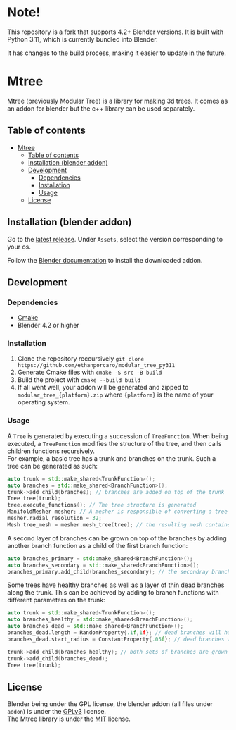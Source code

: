 # Note!
This repository is a fork that supports 4.2+ Blender versions. It is built with Python 3.11, which is currently bundled into Blender.

It has changes to the build process, making it easier to update in the future.


# Mtree

Mtree (previously Modular Tree) is a library for making 3d trees. It comes as an addon for blender but the c++ library can be used separately.

## Table of contents
- [Mtree](#mtree)
  - [Table of contents](#table-of-contents)
  - [Installation (blender addon)](#installation-blender-addon)
  - [Development](#development)
    - [Dependencies](#dependencies)
    - [Installation](#installation)
    - [Usage](#usage)
  - [License](#license)


## Installation (blender addon)
Go to the [latest release]. Under `Assets`, select the version corresponding to your os.

Follow the [Blender documentation][blender addon doc] to install the downloaded addon.

## Development
### Dependencies
- [Cmake]
- Blender 4.2 or higher

### Installation
1. Clone the repository reccursively `git clone https://github.com/ethanporcaro/modular_tree_py311`
2. Generate Cmake files with `cmake -S src -B build`
3. Build the project with `cmake --build build`
3. If all went well, your addon will be generated and zipped to `modular_tree_{platform}.zip` where `{platform}` is the name of your operating system.


### Usage
A `Tree` is generated by executing a succession of `TreeFunction`. When being executed, a `TreeFunction` modifies the structure of the tree, and then calls children functions recursively.\
For example, a basic tree has a trunk and branches on the trunk. Such a tree can be generated as such:
```c++
auto trunk = std::make_shared<TrunkFunction>();
auto branches = std::make_shared<BranchFunction>();
trunk->add_child(branches); // branches are added on top of the trunk
Tree tree(trunk);
tree.execute_functions(); // The tree structure is generated
ManifoldMesher mesher; // A mesher is responsible of converting a tree into a 3d mesh. The ManifoldMesher ensures a smooth topology
mesher.radial_resolution = 32;
Mesh tree_mesh = mesher.mesh_tree(tree); // the resulting mesh contains the geometry of the tree in the form of vertices and triangles
```
A second layer of branches can be grown on top of the branches by adding another branch function as a child of the first branch function: 
```c++
auto branches_primary = std::make_shared<BranchFunction>();
auto branches_secondary = std::make_shared<BranchFunction>();
branches_primary.add_child(branches_secondary); // the secondray branches will be distributed on top of the primary branches
```
Some trees have healthy branches as well as a layer of thin dead branches along the trunk. This can be achieved by adding to branch functions with different parameters on the trunk:
```c++
auto trunk = std::make_shared<TrunkFunction>();
auto branches_healthy = std::make_shared<BranchFunction>();
auto branches_dead = std::make_shared<BranchFunction>();
branches_dead.length = RandomProperty{.1f,1f}; // dead branches will have a length between 10cm and 1m.
branches_dead.start_radius = ConstantProperty{.05f}; // dead branches will have a radius equal to 5% of the parent nodes

trunk->add_child(branches_healthy); // both sets of branches are grown on top of the trunk
trunk->add_child(branches_dead);
Tree tree(trunk);
```
## License
Blender being under the GPL license, the blender addon (all files under `addon`) is under the [GPLv3] license.\
The Mtree library is under the [MIT] license.


[latest release]: https://github.com/MaximeHerpin/modular_tree/releases
[blender addon doc]: https://docs.blender.org/manual/en/latest/editors/preferences/addons.html#installing-add-ons
[Cmake]: https://cmake.org/
[addon bundling script]: ./.github/scripts/setup_addon.py
[GPLv3]: https://www.gnu.org/licenses/gpl-3.0.en.html
[MIT]: https://choosealicense.com/licenses/mit/\